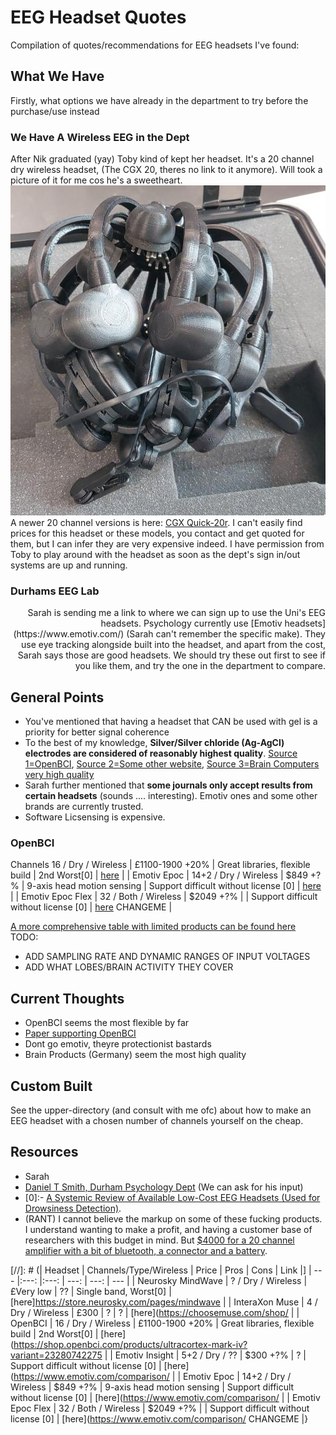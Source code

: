 # EEG Headset Quotes
Compilation of quotes/recommendations for EEG headsets I've found:

## What We Have
Firstly, what options we have already in the department to try before the purchase/use instead

### We Have A Wireless EEG in the Dept
After Nik graduated (yay) Toby kind of kept her headset. It's a 20 channel dry wireless headset, (The CGX 20, theres no link to it anymore). Will took a picture of it for me cos he's a sweetheart.
![](imgs/dept_cgx20.png)<br>
A newer 20 channel versions is here: [CGX Quick-20r](https://www.cgxsystems.com/quick-20r). I can't easily find prices for this headset or these models, you contact and get quoted for them, but I can infer they are very expensive indeed.
I have permission from Toby to play around with the headset as soon as the dept's sign in/out systems are up and running.

### Durhams EEG Lab
<div style="text-align: right">Sarah is sending me a link to where we can sign up to use the Uni's EEG headsets. Psychology currently use [Emotiv headsets](https://www.emotiv.com/) (Sarah can't remember the specific make). They use eye tracking alongside built into the headset, and apart from the cost, Sarah says those are good headsets. We should try these out first to see if you like them, and try the one in the department to compare.</div>

## General Points
- You've mentioned that having a headset that CAN be used with gel is a priority for better signal coherence 
- To the best of my knowledge, **Silver/Silver chloride (Ag-AgCl) electrodes are considered of reasonably highest quality**. [Source 1=OpenBCI](https://openbci.com/forum/index.php?p=/discussion/2173/the-advantage-of-sintered-ag-agcl-electrode), [Source 2=Some other website](https://www.biomedelectrodes.com/), [Source 3=Brain Computers very high quality](https://www.brainproducts.com/products_by_type.php?tid=3)
- Sarah further mentioned that **some journals only accept results from certain headsets** (sounds .... interesting). Emotiv ones and some other brands are currently trusted.
- Software Licsensing is expensive.

### OpenBCI
Channels 16 / Dry / Wireless    | £1100-1900 +20% | Great libraries, flexible build   | 2nd Worst[0]  | [here](https://shop.openbci.com/products/ultracortex-mark-iv?variant=23280742275) |
| Emotiv Epoc       | 14+2 / Dry / Wireless  | $849 +?%        | 9-axis head motion sensing | Support difficult without license [0] | [here](https://www.emotiv.com/comparison/) |
| Emotiv Epoc Flex  | 32 / Both / Wireless  | $2049 +?%        |  | Support difficult without license [0] | [here](https://www.emotiv.com/comparison/) CHANGEME |

[A more comprehensive table with limited products can be found here](https://www.mindtecstore.com/EEG-Headset-comparison-table)
TODO:
- ADD SAMPLING RATE AND DYNAMIC RANGES OF INPUT VOLTAGES
- ADD WHAT LOBES/BRAIN ACTIVITY THEY COVER

## Current Thoughts
- OpenBCI seems the most flexible by far
- [Paper supporting OpenBCI](https://arxiv.org/pdf/1606.02438.pdf)
- Dont go emotiv, theyre protectionist bastards
- Brain Products (Germany) seem the most high quality

## Custom Built
See the upper-directory (and consult with me ofc) about how to make an EEG headset with a chosen number of channels yourself on the cheap.

## Resources
- Sarah
- [Daniel T Smith, Durham Psychology Dept](https://www.dur.ac.uk/research/directory/staff/?mode=staff&id=2836) (We can ask for his input)
- [0]:- [A Systemic Review of Available Low-Cost EEG Headsets (Used for Drowsiness Detection)](https://www.frontiersin.org/articles/10.3389/fninf.2020.553352/full).
- (RANT) I cannot believe the markup on some of these fucking products. I understand wanting to make a profit, and having a customer base of researchers with this budget in mind. But [$4000 for a 20 channel amplifier with a bit of bluetooth, a connector and a battery](http://www.physio-tech.co.jp/products/cognionics/pdf/cognionics2019.pdf).


[//]: # (| Headset           | Channels/Type/Wireless | Price     | Pros  | Cons          | Link     |]
| ---               |:---:                   |:---:      | ---:  | ---:          | ---       |
| Neurosky MindWave | ? / Dry / Wireless     | £Very low | ??    | Single band, Worst[0]      | [here]https://store.neurosky.com/pages/mindwave |
| InteraXon Muse    | 4 / Dry / Wireless     | £300            | ?  | ? | [here](https://choosemuse.com/shop/ |
| OpenBCI           | 16 / Dry / Wireless    | £1100-1900 +20% | Great libraries, flexible build   | 2nd Worst[0]  | [here](https://shop.openbci.com/products/ultracortex-mark-iv?variant=23280742275 |
| Emotiv Insight    | 5+2 / Dry / ??         | $300 +?%        | ?  | Support difficult without license [0] | [here](https://www.emotiv.com/comparison/ |
| Emotiv Epoc       | 14+2 / Dry / Wireless  | $849 +?%        | 9-axis head motion sensing | Support difficult without license [0] | [here](https://www.emotiv.com/comparison/ |
| Emotiv Epoc Flex  | 32 / Both / Wireless  | $2049 +?%        |  | Support difficult without license [0] | [here](https://www.emotiv.com/comparison/ CHANGEME |}
